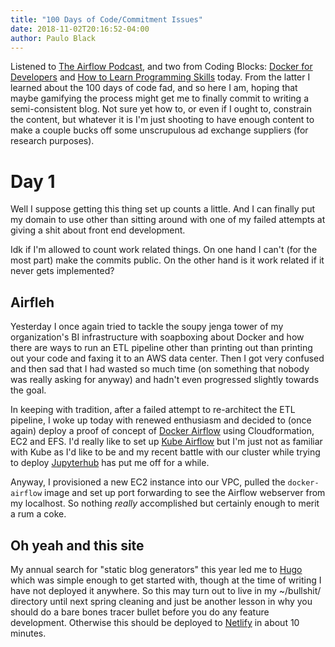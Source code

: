 ```yaml
---
title: "100 Days of Code/Commitment Issues"
date: 2018-11-02T20:16:52-04:00
author: Paulo Black
---
```

Listened to [The Airflow Podcast](https://soundcloud.com/the-airflow-podcast), and two from Coding Blocks: [Docker for Developers](https://www.codingblocks.net/podcast/docker-for-developers/) and [How to Learn Programming Skills](https://www.codingblocks.net/podcast/how-to-learn-programming-skills/) today. From the latter I learned about the 100 days of code fad, and so here I am, hoping that maybe gamifying the process might get me to finally commit to writing a semi-consistent blog. Not sure yet how to, or even if I ought to, constrain the content, but whatever it is I'm just shooting to have enough content to make a couple bucks off some unscrupulous ad exchange suppliers (for research purposes).

# Day 1
Well I suppose getting this thing set up counts a little. And I can finally put my domain to use other than sitting around with one of my failed attempts at giving a shit about front end development.

Idk if I'm allowed to count work related things. On one hand I can't (for the most part) make the commits public. On the other hand is it work related if it never gets implemented?

## Airfleh
Yesterday I once again tried to tackle the soupy jenga tower of my organization's BI infrastructure with soapboxing about Docker and how there are ways to run an ETL pipeline other than printing out than printing out your code and faxing it to an AWS data center. Then I got very confused and then sad that I had wasted so much time (on something that nobody was really asking for anyway) and hadn't even progressed slightly towards the goal.

In keeping with tradition, after a failed attempt to re-architect the ETL pipeline, I woke up today with renewed enthusiasm and decided to (once again) deploy a proof of concept of [Docker Airflow](https://github.com/puckel/docker-airflow) using Cloudformation, EC2 and EFS. I'd really like to set up [Kube Airflow](https://github.com/mumoshu/kube-airflow) but I'm just not as familiar with Kube as I'd like to be and my recent battle with our cluster while trying to deploy [Jupyterhub](https://github.com/jupyterhub/zero-to-jupyterhub-k8s) has put me off for a while.

Anyway, I provisioned a new EC2 instance into our VPC, pulled the `docker-airflow` image and set up port forwarding to see the Airflow webserver from my localhost. So nothing *really* accomplished but certainly enough to merit a rum a coke.

## Oh yeah and this site
My annual search for "static blog generators" this year led me to [Hugo](https://gohugo.io/) which was simple enough to get started with, though at the time of writing I have not deployed it anywhere. So this may turn out to live in my ~/bullshit/ directory until next spring cleaning and just be another lesson in why you should do a bare bones tracer bullet before you do any feature development. Otherwise this should be deployed to [Netlify](https://www.netlify.com/) in about 10 minutes.
